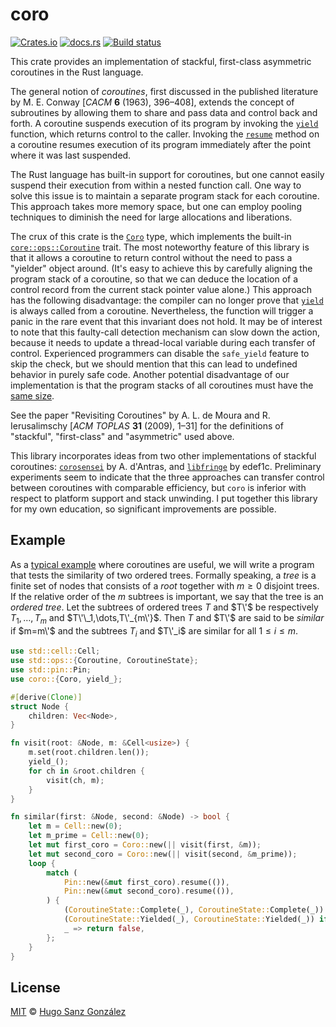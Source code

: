 # coro

[![Crates.io](https://img.shields.io/crates/v/coro)](https://crates.io/crates/coro)
[![docs.rs](https://img.shields.io/docsrs/coro)](https://docs.rs/coro)
[![Build status](https://github.com/hsanzg/coro/actions/workflows/test.yml/badge.svg)](https://github.com/hsanzg/coro/actions/)

<!-- These link definitions take precedence over matching ones below. -->
[`yield`]: https://docs.rs/coro/latest/coro/fn.yield_.html
[`resume`]: https://docs.rs/coro/latest/coro/struct.Coro.html#method.resume
[`Coro`]: https://docs.rs/coro/latest/coro/struct.Coro.html
[`core::ops::Coroutine`]: https://doc.rust-lang.org/nightly/core/ops/trait.Coroutine.html
[same size]: https://docs.rs/coro/latest/coro/constant.STACK_SIZE.html

<!-- The following section is autogenerated by the cargo-sync-readme utility;
     to modify its contents, update the crate documentation in the `src/lib.rs`
     file and run the `cargo sync-readme` command. -->

<!-- cargo-sync-readme start -->

This crate provides an implementation of stackful, first-class asymmetric
coroutines in the Rust language.

The general notion of _coroutines_, first discussed in the published
literature by M. E. Conway \[_CACM_ **6** (1963), 396–408], extends the
concept of subroutines by allowing them to share and pass data and control
back and forth. A coroutine suspends execution of its program by invoking
the [`yield`] function, which returns control to the caller. Invoking the
[`resume`] method on a coroutine resumes execution of its program
immediately after the point where it was last suspended.

The Rust language has built-in support for coroutines, but one cannot easily
suspend their execution from within a nested function call. One way to solve
this issue is to maintain a separate program stack for each coroutine. This
approach takes more memory space, but one can employ pooling techniques to
diminish the need for large allocations and liberations.

The crux of this crate is the [`Coro`] type, which implements the built-in
[`core::ops::Coroutine`] trait. The most noteworthy feature of this library
is that it allows a coroutine to return control without the need to pass
a "yielder" object around. (It's easy to achieve this by carefully aligning
the program stack of a coroutine, so that we can deduce the location of a
control record from the current stack pointer value alone.) This approach
has the following disadvantage: the compiler can no longer prove that
[`yield`] is always called from a coroutine. Nevertheless, the function
will trigger a panic in the rare event that this invariant does not hold.
It may be of interest to note that this faulty-call detection mechanism can
slow down the action, because it needs to update a thread-local variable
during each transfer of control. Experienced programmers can disable the
`safe_yield` feature to skip the check, but we should mention that this
can lead to undefined behavior in purely safe code. Another potential
disadvantage of our implementation is that the program stacks of all
coroutines must have the [same size].

See the paper "Revisiting Coroutines" by A. L. de Moura and R. Ierusalimschy
\[_ACM TOPLAS_ **31** (2009), 1–31] for the definitions of "stackful",
"first-class" and "asymmetric" used above.

This library incorporates ideas from two other implementations of stackful
coroutines: [`corosensei`] by A. d'Antras, and [`libfringe`] by edef1c.
Preliminary experiments seem to indicate that the three approaches can
transfer control between coroutines with comparable efficiency, but `coro`
is inferior with respect to platform support and stack unwinding. I put
together this library for my own education, so significant improvements
are possible.

## Example

As a [typical example] where coroutines are useful, we will write a program
that tests the similarity of two ordered trees. Formally speaking, a _tree_
is a finite set of nodes that consists of a _root_ together with $m\ge0$
disjoint trees. If the relative order of the $m$ subtrees is important, we
say that the tree is an _ordered tree_. Let the subtrees of ordered trees
$T$ and $T\'$ be respectively $T_1,\dots,T_m$ and $T\'\_1,\dots,T\'_{m\'}$.
Then $T$ and $T\'$ are said to be _similar_ if $m=m\'$ and the subtrees
$T_i$ and $T\'_i$ are similar for all $1\le i\le m$.

```rust
use std::cell::Cell;
use std::ops::{Coroutine, CoroutineState};
use std::pin::Pin;
use coro::{Coro, yield_};

#[derive(Clone)]
struct Node {
    children: Vec<Node>,
}

fn visit(root: &Node, m: &Cell<usize>) {
    m.set(root.children.len());
    yield_();
    for ch in &root.children {
        visit(ch, m);
    }
}

fn similar(first: &Node, second: &Node) -> bool {
    let m = Cell::new(0);
    let m_prime = Cell::new(0);
    let mut first_coro = Coro::new(|| visit(first, &m));
    let mut second_coro = Coro::new(|| visit(second, &m_prime));
    loop {
        match (
            Pin::new(&mut first_coro).resume(()),
            Pin::new(&mut second_coro).resume(()),
        ) {
            (CoroutineState::Complete(_), CoroutineState::Complete(_)) => return true,
            (CoroutineState::Yielded(_), CoroutineState::Yielded(_)) if m == m_prime => {}
            _ => return false,
        };
    }
}
```

[`yield`]: yield_
[`resume`]: Coro::resume
[same size]: STACK_SIZE
[`libfringe`]: https://github.com/edef1c/libfringe
[`corosensei`]: https://github.com/Amanieu/corosensei
[typical example]: https://research.swtch.com/coro

<!-- cargo-sync-readme end -->

## License

[MIT](LICENSE) &copy; [Hugo Sanz González](https://hgsg.me)
